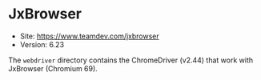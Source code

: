 # JxBrowser

* Site: https://www.teamdev.com/jxbrowser
* Version: 6.23

The `webdriver` directory contains the ChromeDriver (v2.44) that work with JxBrowser (Chromium 69).